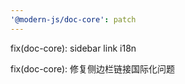 ```yaml
---
'@modern-js/doc-core': patch
---
```


fix(doc-core): sidebar link i18n

fix(doc-core): 修复侧边栏链接国际化问题
